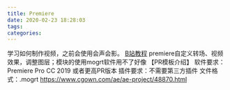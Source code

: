 ```yaml
---
title: Premiere
date: 2020-02-23 18:28:03
tags:
categories:
---
```

学习如何制作视频，之前会使用会声会影。
[B站教程](https://www.bilibili.com/video/BV1ut411S7j7?from=search&seid=12206074546254894498)
premiere自定义转场、视频效果，调整图层；模块的使用mogrt软件用不了好像
【PR模板介绍】
软件要求：Premiere Pro CC 2019 或者更高PR版本
插件要求：不需要第三方插件
文件格式：.mogrt
https://www.cgown.com/ae/ae-project/48870.html
